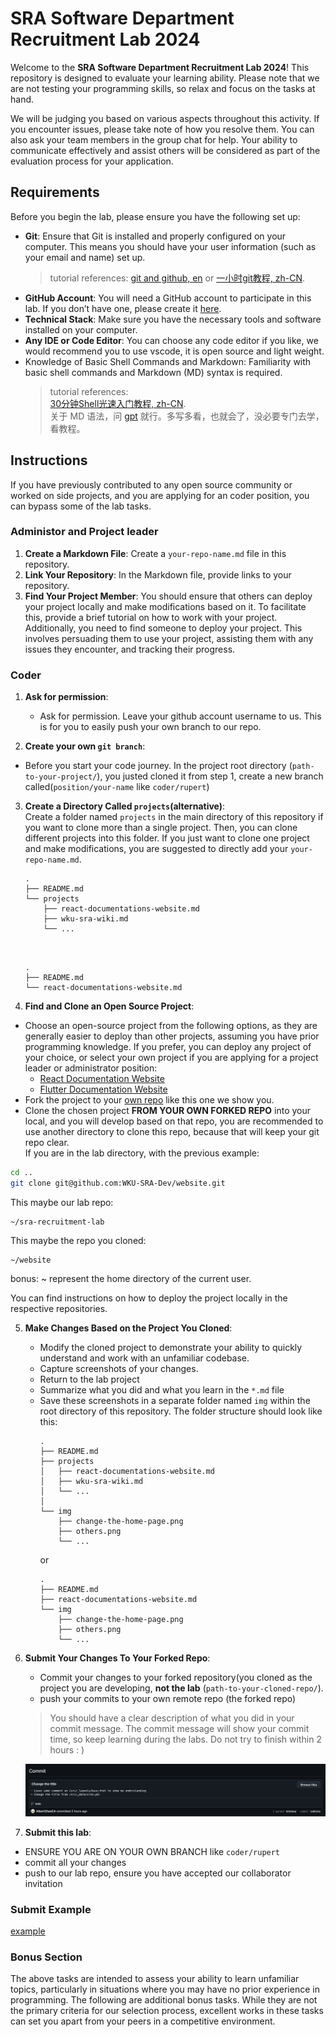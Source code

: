 # SRA Software Department Recruitment Lab 2024

Welcome to the **SRA Software Department Recruitment Lab 2024**! This repository is designed to evaluate your learning ability. Please note that we are not testing your programming skills, so relax and focus on the tasks at hand.

We will be judging you based on various aspects throughout this activity. If you encounter issues, please take note of how you resolve them. You can also ask your team members in the group chat for help. Your ability to communicate effectively and assist others will be considered as part of the evaluation process for your application.

## Requirements

Before you begin the lab, please ensure you have the following set up:

- **Git**: Ensure that Git is installed and properly configured on your computer. This means you should have your user information (such as your email and name) set up.
   > tutorial references:  [git and github, en](https://www.youtube.com/watch?v=hrTQipWp6co)
   or [一小时git教程, zh-CN](https://www.bilibili.com/video/BV1HM411377j/?spm_id_from=333.337.search-card.all.click). 
- **GitHub Account**: You will need a GitHub account to participate in this lab. If you don’t have one, please create it [here](https://github.com/join).
- **Technical Stack**: Make sure you have the necessary tools and software installed on your computer. 
- **Any IDE or Code Editor**: You can choose any code editor if you like, we would recommend you to use vscode, it is open source and light weight.
- Knowledge of Basic Shell Commands and Markdown: Familiarity with basic shell commands and Markdown (MD) syntax is required.
   > tutorial references:    
   [30分钟Shell光速入门教程, zh-CN](https://www.bilibili.com/video/BV17m411U7cC/?spm_id_from=333.337.search-card.all.click).   
   关于 MD 语法，问 [gpt](https://chatgpt.com/) 就行。多写多看，也就会了，没必要专门去学，看教程。


## Instructions

If you have previously contributed to any open source community or worked on side projects, and you are applying for an coder position, you can bypass some of the lab tasks.

### Administor and Project leader
1. **Create a Markdown File**: Create a `your-repo-name.md` file in this repository.
2. **Link Your Repository**: In the Markdown file, provide links to your repository.
3. **Find Your Project Member**: You should ensure that others can deploy your project locally and make modifications based on it. To facilitate this, provide a brief tutorial on how to work with your project. Additionally, you need to find someone to deploy your project. This involves persuading them to use your project, assisting them with any issues they encounter, and tracking their progress.

### Coder
1. **Ask for permission**:  
   - Ask for permission. Leave your github account username to us. This is for you to easily push your own branch to our repo. 

2. **Create your own `git branch`**:
  - Before you start your code journey. In the project root directory (`path-to-your-project/`), you justed cloned it from step 1, create a new branch called(`position/your-name` like `coder/rupert`)

3. **Create a Directory Called `projects`(alternative)**:  
   Create a folder named `projects` in the main directory of this repository if you want to clone more than a single project. Then, you can clone different projects into this folder. If you just want to clone one project and make modifications, you are suggested to directly add your `your-repo-name.md`.

     ```
     .
     ├── README.md
     └── projects
         ├── react-documentations-website.md
         ├── wku-sra-wiki.md
         └── ...
     
      
     ```

      ```
      .
      ├── README.md
      └── react-documentations-website.md
      
      ```

4. **Find and Clone an Open Source Project**:
  - Choose an open-source project from the following options, as they are generally easier to deploy than other projects, assuming you have prior programming knowledge. If you prefer, you can deploy any project of your choice, or select your own project if you are applying for a project leader or administrator position:
     - [React Documentation Website](https://github.com/reactjs/react.dev)
     - [Flutter Documentation Website](https://github.com/flutter/website)
   - Fork the project to your [own repo](https://github.com/WKU-SRA-Dev/website) like this one we show you.
   - Clone the chosen project **FROM YOUR OWN FORKED REPO** into your local, and you will develop based on that repo, you are recommended to use another directory to clone this repo, because that will keep your git repo clear.  
   If you are in the lab directory, with the previous example:
   
   ```bash
   cd ..
   git clone git@github.com:WKU-SRA-Dev/website.git
   ```
   
   This maybe our lab repo:
   ```
   ~/sra-recruitment-lab
   ```
   This maybe the repo you cloned:   
   ```
   ~/website
   ```
   bonus: ~ represent the home directory of the current user. 

You can find instructions on how to deploy the project locally in the respective repositories.


5. **Make Changes Based on the Project You Cloned**:
   - Modify the cloned project to demonstrate your ability to quickly understand and work with an unfamiliar codebase.
   - Capture screenshots of your changes.
   - Return to the lab project
   - Summarize what you did and what you learn in the `*.md` file
   - Save these screenshots in a separate folder named `img` within the root directory of this repository. The folder structure should look like this:
     ```
     .
     ├── README.md
     ├── projects
     │   ├── react-documentations-website.md
     │   ├── wku-sra-wiki.md
     │   └── ...
     │
     └── img
         ├── change-the-home-page.png
         ├── others.png
         └── ...
     ```
     or
      ```
      .
      ├── README.md
      ├── react-documentations-website.md
      └── img
          ├── change-the-home-page.png
          ├── others.png
          └── ...
      ```

6. **Submit Your Changes To Your Forked Repo**:  
   - Commit your changes to your forked repository(you cloned as the project you are developing, **not the lab** (`path-to-your-cloned-repo/`).
   - push your commits to your own remote repo (the forked repo)    

   >You should have a clear description of what you did in your commit message. The commit message will show your commit time, so keep learning during the labs. Do not try to finish within 2 hours : )

   ![commit](img/commit1.png)
   
7. **Submit this lab**:  
  - ENSURE YOU ARE ON YOUR OWN BRANCH like `coder/rupert`
  - commit all your changes 
  - push to our lab repo, ensure you have accepted our collaborator invitation

### Submit Example
[example](https://github.com/WKU-SRA-Dev/sra-recruitment-lab/tree/coder/stewie)

### Bonus Section

The above tasks are intended to assess your ability to learn unfamiliar topics, particularly in situations where you may have no prior experience in programming. The following are additional bonus tasks. While they are not the primary criteria for our selection process, excellent works in these tasks can set you apart from your peers in a competitive environment.











